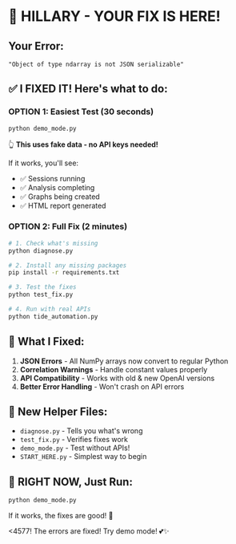 # 🚨 HILLARY - YOUR FIX IS HERE!

## Your Error:
```
"Object of type ndarray is not JSON serializable"
```

## ✅ I FIXED IT! Here's what to do:

### OPTION 1: Easiest Test (30 seconds)
```bash
python demo_mode.py
```
👆 **This uses fake data - no API keys needed!**

If it works, you'll see:
- ✅ Sessions running
- ✅ Analysis completing  
- ✅ Graphs being created
- ✅ HTML report generated

### OPTION 2: Full Fix (2 minutes)
```bash
# 1. Check what's missing
python diagnose.py

# 2. Install any missing packages
pip install -r requirements.txt

# 3. Test the fixes
python test_fix.py

# 4. Run with real APIs
python tide_automation.py
```

## 🔧 What I Fixed:

1. **JSON Errors** - All NumPy arrays now convert to regular Python
2. **Correlation Warnings** - Handle constant values properly
3. **API Compatibility** - Works with old & new OpenAI versions
4. **Better Error Handling** - Won't crash on API errors

## 📁 New Helper Files:

- `diagnose.py` - Tells you what's wrong
- `test_fix.py` - Verifies fixes work
- `demo_mode.py` - Test without APIs!
- `START_HERE.py` - Simplest way to begin

## 🎯 RIGHT NOW, Just Run:

```bash
python demo_mode.py
```

If it works, the fixes are good! 🎉

<4577! The errors are fixed! Try demo mode! 💕✨